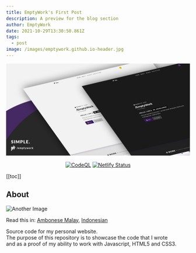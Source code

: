 ```yaml
---
title: EmptyWork's First Post
description: A preview for the blog section
author: EmptyWork
date: 2021-10-29T13:30:50.861Z
tags:
  - post
image: /images/emptywork.github.io-header.jpg
---
```

<p align="center">
<img src="/images/emptywork.github.io-header.jpg" />

</p>

<div align="center">

[![CodeQL](https://github.com/EmptyWork/emptywork.github.io/actions/workflows/codeql-analysis.yml/badge.svg)](https://github.com/EmptyWork/emptywork.github.io/actions/workflows/codeql-analysis.yml)
[![Netlify Status](https://api.netlify.com/api/v1/badges/08d2d578-7470-4e65-8067-93ab5e09f671/deploy-status)](https://app.netlify.com/sites/emptywork/deploys)

</div>

[[toc]]

## About <a href="#about"></a>

![Another Image](/images/banner_01-gallery.jpg "Another Image")

Read this in: <a href="#">Ambonese Malay</a>, <a href="#">Indonesian</a>

Source code for my personal website.<br/>
The purpose of this repository is to showcase the code that I wrote<br/> and as a proof of my ability to work with Javascript, HTML5 and CSS3.